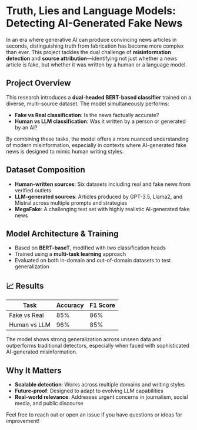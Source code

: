 # Truth, Lies and Language Models: Detecting AI-Generated Fake News

In an era where generative AI can produce convincing news articles in seconds, distinguishing truth from fabrication has become more complex than ever. This project tackles the dual challenge of **misinformation detection** and **source attribution**—identifying not just whether a news article is fake, but whether it was written by a human or a language model.

## Project Overview

This research introduces a **dual-headed BERT-based classifier** trained on a diverse, multi-source dataset. The model simultaneously performs:
- **Fake vs Real classification**: Is the news factually accurate?
- **Human vs LLM classification**: Was it written by a person or generated by an AI?

By combining these tasks, the model offers a more nuanced understanding of modern misinformation, especially in contexts where AI-generated fake news is designed to mimic human writing styles.

## Dataset Composition

- **Human-written sources**: Six datasets including real and fake news from verified outlets
- **LLM-generated sources**: Articles produced by GPT-3.5, Llama2, and Mistral across multiple prompts and strategies
- **MegaFake**: A challenging test set with highly realistic AI-generated fake news

## Model Architecture & Training

- Based on **BERT-baseT**, modified with two classification heads
- Trained using a **multi-task learning** approach
- Evaluated on both in-domain and out-of-domain datasets to test generalization

## 📈 Results

| Task               | Accuracy | F1 Score |
|--------------------|----------|----------|
| Fake vs Real       | 85%      | 86%      |
| Human vs LLM       | 96%      | 85%      |

The model shows strong generalization across unseen data and outperforms traditional detectors, especially when faced with sophisticated AI-generated misinformation.

## Why It Matters

- **Scalable detection**: Works across multiple domains and writing styles
- **Future-proof**: Designed to adapt to evolving LLM capabilities
- **Real-world relevance**: Addresses urgent concerns in journalism, social media, and public discourse


Feel free to reach out or open an issue if you have questions or ideas for improvement!
